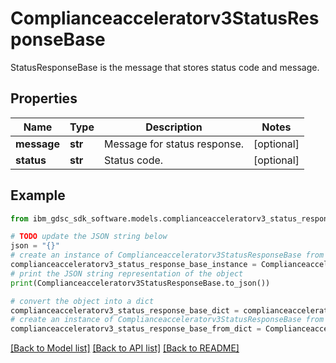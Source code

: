 # Complianceacceleratorv3StatusResponseBase

StatusResponseBase is the message that stores status code and message.

## Properties

Name | Type | Description | Notes
------------ | ------------- | ------------- | -------------
**message** | **str** | Message for status response. | [optional] 
**status** | **str** | Status code. | [optional] 

## Example

```python
from ibm_gdsc_sdk_software.models.complianceacceleratorv3_status_response_base import Complianceacceleratorv3StatusResponseBase

# TODO update the JSON string below
json = "{}"
# create an instance of Complianceacceleratorv3StatusResponseBase from a JSON string
complianceacceleratorv3_status_response_base_instance = Complianceacceleratorv3StatusResponseBase.from_json(json)
# print the JSON string representation of the object
print(Complianceacceleratorv3StatusResponseBase.to_json())

# convert the object into a dict
complianceacceleratorv3_status_response_base_dict = complianceacceleratorv3_status_response_base_instance.to_dict()
# create an instance of Complianceacceleratorv3StatusResponseBase from a dict
complianceacceleratorv3_status_response_base_from_dict = Complianceacceleratorv3StatusResponseBase.from_dict(complianceacceleratorv3_status_response_base_dict)
```
[[Back to Model list]](../README.md#documentation-for-models) [[Back to API list]](../README.md#documentation-for-api-endpoints) [[Back to README]](../README.md)


